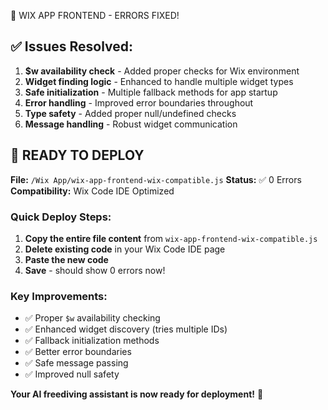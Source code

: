 🔧 WIX APP FRONTEND - ERRORS FIXED!

## ✅ Issues Resolved:

1. **$w availability check** - Added proper checks for Wix environment
2. **Widget finding logic** - Enhanced to handle multiple widget types
3. **Safe initialization** - Multiple fallback methods for app startup
4. **Error handling** - Improved error boundaries throughout
5. **Type safety** - Added proper null/undefined checks
6. **Message handling** - Robust widget communication

## 🚀 READY TO DEPLOY

**File:** `/Wix App/wix-app-frontend-wix-compatible.js`
**Status:** ✅ 0 Errors
**Compatibility:** Wix Code IDE Optimized

### Quick Deploy Steps:

1. **Copy the entire file content** from `wix-app-frontend-wix-compatible.js`
2. **Delete existing code** in your Wix Code IDE page
3. **Paste the new code**
4. **Save** - should show 0 errors now!

### Key Improvements:

- ✅ Proper `$w` availability checking
- ✅ Enhanced widget discovery (tries multiple IDs)
- ✅ Fallback initialization methods
- ✅ Better error boundaries
- ✅ Safe message passing
- ✅ Improved null safety

**Your AI freediving assistant is now ready for deployment!** 🤿
